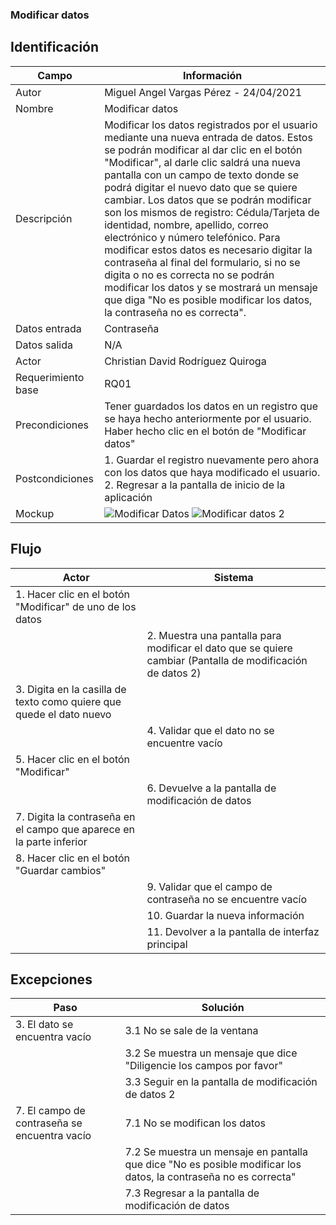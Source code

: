 ### Modificar datos
## Identificación 

| Campo | Información |
|-------|-------|
| Autor | Miguel Angel Vargas Pérez - 24/04/2021 |
| Nombre | Modificar datos |
| Descripción | Modificar los datos registrados por el usuario mediante una nueva entrada de datos. Estos se podrán modificar al dar clic en el botón "Modificar", al darle clic saldrá una nueva pantalla con un campo de texto donde se podrá digitar el nuevo dato que se quiere cambiar. Los datos que se podrán modificar son los mismos de registro: Cédula/Tarjeta de identidad, nombre, apellido, correo electrónico y número telefónico. Para modificar estos datos es necesario digitar la contraseña al final del formulario, si no se digita o no es correcta no se podrán modificar los datos y se mostrará un mensaje que diga "No es posible modificar los datos, la contraseña no es correcta".  |
| Datos entrada | Contraseña |
| Datos salida | N/A |
| Actor | Christian David Rodríguez Quiroga |
| Requerimiento base | RQ01 |
| Precondiciones | Tener guardados los datos en un registro que se haya hecho anteriormente por el usuario. Haber hecho clic en el botón de "Modificar datos" |
| Postcondiciones | 1. Guardar el registro nuevamente pero ahora con los datos que haya modificado el usuario. 2. Regresar a la pantalla de inicio de la aplicación |
| Mockup | ![Modificar Datos](https://user-images.githubusercontent.com/79241017/115972754-e16f5c00-a515-11eb-9838-ea057b02655f.png) ![Modificar datos 2](https://user-images.githubusercontent.com/79241017/115973379-344b1280-a51a-11eb-8bb7-ce9a9f286728.png)|

## Flujo
| Actor | Sistema |
|-------|-------|
| 1. Hacer clic en el botón "Modificar" de uno de los datos  |  |
|  | 2. Muestra una pantalla para modificar el dato que se quiere cambiar (Pantalla de modificación de datos 2) |
| 3. Digita en la casilla de texto como quiere que quede el dato nuevo |  |
|  | 4. Validar que el dato no se encuentre vacío |
| 5. Hacer clic en el botón "Modificar" |  |
|  | 6. Devuelve a la pantalla de modificación de datos |
| 7. Digita la contraseña en el campo que aparece en la parte inferior |  |
| 8. Hacer clic en el botón "Guardar cambios" |  |
|  | 9. Validar que el campo de contraseña no se encuentre vacío |
|  | 10. Guardar la nueva información  |
|  | 11. Devolver a la pantalla de interfaz principal |  



## Excepciones
| Paso | Solución |
|-------|-------|
| 3. El dato se encuentra vacío | 3.1 No se sale de la ventana |
|  | 3.2 Se muestra un mensaje que dice "Diligencie los campos por favor" |
|  | 3.3 Seguir en la pantalla de modificación de datos 2 |
| 7. El campo de contraseña se encuentra vacío | 7.1 No se modifican los datos |
|  | 7.2 Se muestra un mensaje en pantalla que dice "No es posible modificar los datos, la contraseña no es correcta" |
|  | 7.3 Regresar a la pantalla de modificación de datos |
